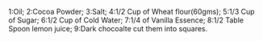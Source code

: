 <script textstyle(BOLD)>Ingrediants to make choco lava cake</script>
1:Oil;
2:Cocoa Powder;
3:Salt;
4:1/2 Cup of Wheat flour(60gms);
5:1/3 Cup of Sugar;
6:1/2 Cup of Cold Water;
7:1/4 of Vanilla Essence;
8:1/2 Table Spoon lemon juice;
9:Dark chocoalte cut them into squares.